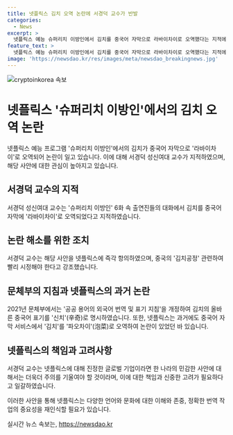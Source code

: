```yaml
---
title: 넷플릭스 김치 오역 논란에 서경덕 교수가 반발
categories:
  - News
excerpt: >
  넷플릭스 예능 슈퍼리치 이방인에서 김치를 중국어 자막으로 라바이차이로 오역했다는 지적에 대한 논란이 일고 있다. 이로 인해 교수는 넷플릭스에 항의 메일을 보내고, 중국의 김치공정 논란을 고려하여 시정을 촉구했다. 이에 앞서 문체부는 김치의 올바른 중국어 표기를 신치로 명시한 바 있음에도 불구하고 동일한 문제가 반복되고 있다. 또한, 넷플릭스가 더 에이트 쇼에서도 자막 오역 논란에 휩싸였던 사례가 있어, 글로벌 기업임에도 불구하고 지역별 민감한 사안에 대해 더욱 주의를 기울여야 할 것이라는 지적이 제기되고 있다.
feature_text: >
  넷플릭스 예능 슈퍼리치 이방인에서 김치를 중국어 자막으로 라바이차이로 오역했다는 지적에 대한 논란이 일고 있다. 이로 인해 교수는 넷플릭스에 항의 메일을 보내고, 중국의 김치공정 논란을 고려하여 시정을 촉구했다. 이에 앞서 문체부는 김치의 올바른 중국어 표기를 신치로 명시한 바 있음에도 불구하고 동일한 문제가 반복되고 있다. 또한, 넷플릭스가 더 에이트 쇼에서도 자막 오역 논란에 휩싸였던 사례가 있어, 글로벌 기업임에도 불구하고 지역별 민감한 사안에 대해 더욱 주의를 기울여야 할 것이라는 지적이 제기되고 있다.
image: 'https://newsdao.kr/res/images/meta/newsdao_breakingnews.jpg'
---
```


<p><img src="https://newsdao.kr/res/images/meta/newsdao_breakingnews.jpg" alt="cryptoinkorea 속보" /></p>

<h1>넷플릭스 '슈퍼리치 이방인'에서의 김치 오역 논란</h1>

<p>넷플릭스 예능 프로그램 '슈퍼리치 이방인'에서의 김치가 중국어 자막으로 '라바이차이'로 오역되어 논란이 일고 있습니다. 이에 대해 서경덕 성신여대 교수가 지적하였으며, 해당 사안에 대한 관심이 높아지고 있습니다.</p>

<h2>서경덕 교수의 지적</h2>

<p data-ke-size="size16">서경덕 성신여대 교수는 '슈퍼리치 이방인' 6화 속 출연진들의 대화에서 김치를 중국어 자막에 '라바이차이'로 오역되었다고 지적하였습니다.</p>

<h2>논란 해소를 위한 조치</h2>

<p data-ke-size="size16">서경덕 교수는 해당 사안을 넷플릭스에 즉각 항의하였으며, 중국의 '김치공정' 관련하여 빨리 시정해야 한다고 강조했습니다.</p>

<h2>문체부의 지침과 넷플릭스의 과거 논란</h2>

<p data-ke-size="size16">2021년 문체부에서는 '공공 용어의 외국어 번역 및 표기 지침'을 개정하여 김치의 올바른 중국어 표기를 '신치'(辛奇)로 명시하였습니다. 또한, 넷플릭스는 과거에도 중국어 자막 서비스에서 '김치'를 '파오차이'(泡菜)로 오역하여 논란이 있었던 바 있습니다.</p>

<h2>넷플릭스의 책임과 고려사항</h2>

<p data-ke-size="size16">서경덕 교수는 넷플릭스에 대해 진정한 글로벌 기업이라면 한 나라의 민감한 사안에 대해서는 더욱더 주의를 기울여야 할 것이라며, 이에 대한 책임과 신중한 고려가 필요하다고 일갈하였습니다.</p>

<p>이러한 사안을 통해 넷플릭스는 다양한 언어와 문화에 대한 이해와 존중, 정확한 번역 작업의 중요성을 재인식할 필요가 있습니다.</p>
실시간 뉴스 속보는, <a href="https://newsdao.kr" rel="dofollow">https://newsdao.kr</a>



